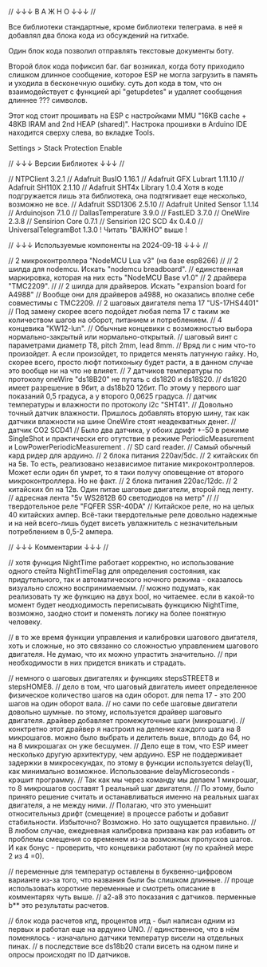 // ↓↓↓ В А Ж Н О ↓↓↓ //

Все библиотеки стандартные, кроме библиотеки телеграма. в неё я добавлял два блока кода из обсуждений на гитхабе.

Один блок кода позволил отправлять текстовые документы боту.

Второй блок кода пофиксил баг. баг возникал, когда боту приходило слишком длинное сообщение, которое ESP не могла загрузить в память и уходила в бесконечную ошибку. суть доп кода в том, что он взаимодействует с функцией api "getupdetes" и удаляет сообщения длиннее ??? символов.

Этот код стоит прошивать на ESP с настройками MMU "16KB cache + 48KB IRAM and 2nd HEAP (shared)". Настрока прошивки в Arduino IDE находится сверху слева, во вкладке Tools.

Settings > Stack Protection Enable 


// ↓↓↓ Версии Библиотек ↓↓↓ //

// NTPClient                3.2.1
// Adafruit BusIO           1.16.1
// Adafruit GFX Lubrart     1.11.10
// Adafruit SH110X          2.1.10
// Adafruit SHT4x Library   1.0.4    Хотя в коде подгружается лишь эта библиотека, она подтягивает еще несколько, возможно не все.
// Adafruit SSD1306         2.5.10
// Adafruit United Sensor   1.1.14
// Arduinojson              7.1.0
// DallasTemperature        3.9.0
// FastLED                  3.7.0
// OneWire                  2.3.8
// Sensirion Core           0.7.1
// Sensirion I2C SCD 4x     0.4.0
// UniversalTelegramBot     1.3.0    ! Читать "ВАЖНО" выше !


// ↓↓↓ Используемые компоненты на 2024-09-18 ↓↓↓ //

// 2 микроконтроллера "NodeMCU Lua v3" (на базе esp8266)                                    // 
// 2 шилда для nodemcu. Искать "nodemcu breadboard".                                        // единственная маркировка, которая на них есть "NodeMCU Base v1.0"
// 2 драйвера "TMC2209".                                                                    // 
// 2 шилда для драйверов. Искать "expansion board for A4988"                                // Вообще они для драйверов a4988, но оказались вполне себе совместимы с TMC2209.
// 2 шаговых двигателя nema 17 "US-17HS4401"                                                // Под замену скорее всего подойдет любая nema 17 с таким же количеством шагов на оборот, питанием и потреблением.
// 4 концевика "KW12-lun".                                                                  // Обычные концевики с возможностью выбора нормально-закрытый или нормально-открытый.
// шаговый винт с параметрами диаметр T8, pitch 2mm, lead 8mm.                              // Вряд ли с ним что-то произойдет. А если произойдет, то придется менять латунную гайку. Но, скорее всего, просто люфт потихоньку будет расти, а в данном случае это вообще ни на что не влияет.
// 7 датчиков температуры по протоколу oneWire "ds18B20" не путать с ds1820 и ds18S20.      // ds1820 имеет разрешение в 9бит, а ds18b20 12бит. По этому у первого шаг показаний 0,5 градуса, а у второго 0,0625 градуса.
// датчик температуры и влажности по протоколу i2c "SHT41".                                 // Довольно точный датчик влажности. Пришлось добавлять вторую шину, так как датчики влажности на шине OneWire стоят неадекватных денег.
// датчик СО2 SCD41                                                                         // Было два датчика, у обоих дрифт +-50 в режиме SingleShot и практически его отутствие в режиме PeriodicMeasurement и LowPowerPeriodicMeasurement .
// SD card reader.                                                                          // Самый обычный кард ридер для ардуино.
// 2 блока питания 220av/5dc.                                                               // 2 китайских бп на 5в. То есть, реализовано независимое питание микроконтроллеров. Может если один бп умрет, то я таки получу оповещение от второго микроконтроллера. Но не факт.
// 2 блока питания 220ac/12dc.                                                              // 2 китайских бп на 12в. Один питае шаговые двигатели, второй лед ленту.
// адресная лента "5v WS2812B 60 светодиодов на метр"                                       // 
// твердотельное реле "FQFER SSR-40DA"                                                      // Китайское реле, но на целых 40 китайских ампер. Всё-таки твердотельные реле довольно надежные и на ней всего-лишь будет висеть увлажнитель с незначительным потреблением в 0,5-2 ампера.


// ↓↓↓ Комментарии ↓↓↓ //

// хотя функция NightTime работает корректно, но использование одного стейта NightTimeFlag для определения состояния, как придутельного, так и автоматического ночного режима - оказалось визуально сложно воспринимаемым.
// можно подумать, как реализовать ту же функцию на двух bool, но читаемее. если в какой-то момент будет неодходимость переписывать функциюю NightTime, возможно, заодно стоит и поменять логику на более понятную человеку.

// в то же время функции управления и калибровки шагового двигателя, хоть и сложные, но это связанно со сложностью управлением шагового двигателя. Не думаю, что их можно упрастить значительно.
// при необходимости в них придется вникать и страдать.

// немного о шаговых двигателях и функциях stepsSTREET8 и stepsHOME8.
// дело в том, что шаговый двигатель имеет определенное физическое количество шагов на один оборот. для nema 17 - это 200 шагов на один оборот вала.
// но сами по себе шаговые двигатели довольно шумные. по этому, используется драйвер шаговыго двигателя. драйвер добавляет промежуточные шаги (микрошаги).
// конктретно этот драйвер я настроил на деление каждого шага на 8 микрошагов. можно было выбрать и делитель выше, вплодь до 64, но на 8 микрошагах он уже бесшумен.
// Дело еще в том, что ESP имеет несколько другую архитектуру, чем ардуино. ESP не поддерживает задержки в микросекундах, по этому в функции используется delay(1), как минимально возможное. Использование delayMicroseconds - крэшит программу.
// Так как мы через команду мы делаем 1 микрошаг, то 8 микрошагов составят 1 реальный шаг двигателя.
// По этому, было принято решение считать и останавливаться именно на реальных шагах двигателя, а не между ними.
// Полагаю, что это уменьшит относительныз дрифт (смещение) в процессе работы и добавит стабильности. Избыточно? Возможно. Но зато ощущается правильно.
// В любом случае, ежедневная калибровка призвана как раз избавить от проблемы смещения со временем из-за возможных пропусков шагов. И как бонус - проверить, что концевики работают (ну по крайней мере 2 из 4 =0).

// переменные для температур оставлены в буквенно-цифровом варианте из-за того, что названия были бы слишком длинные.
// проще использовать короткие переменные и смотреть описание в комментарях чуть выше.
// a2-a8 это показания с датчиков. перменные b** это результаты расчетов.

// блок кода расчетов кпд, процентов итд - был написан одним из первых и работал еще на ардуино UNO.
// единственное, что в нём поменялось - изначально датчики температур висели на отдельных пинах.
// в последствие все ds18b20 стали висеть на одном пине и опросы происходят по ID датчиков.



